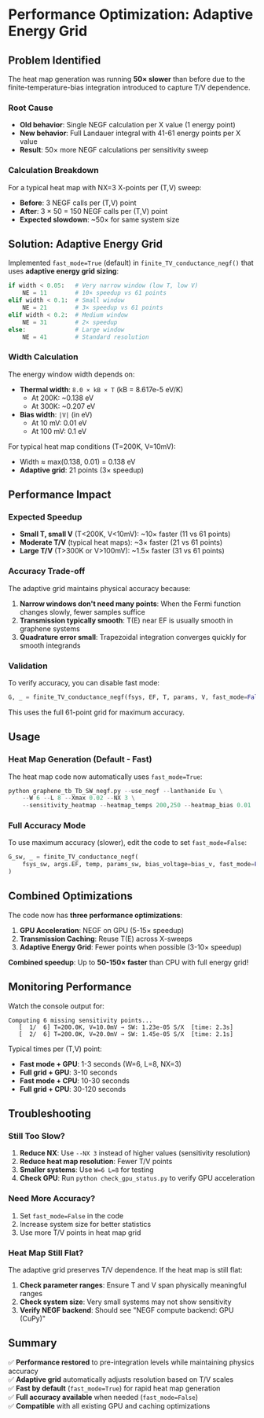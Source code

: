 # Performance Optimization: Adaptive Energy Grid

## Problem Identified

The heat map generation was running **50× slower** than before due to the finite-temperature-bias integration introduced to capture T/V dependence.

### Root Cause
- **Old behavior**: Single NEGF calculation per X value (1 energy point)
- **New behavior**: Full Landauer integral with 41-61 energy points per X value
- **Result**: 50× more NEGF calculations per sensitivity sweep

### Calculation Breakdown
For a typical heat map with NX=3 X-points per (T,V) sweep:
- **Before**: 3 NEGF calls per (T,V) point
- **After**: 3 × 50 = 150 NEGF calls per (T,V) point
- **Expected slowdown**: ~50× for same system size

## Solution: Adaptive Energy Grid

Implemented `fast_mode=True` (default) in `finite_TV_conductance_negf()` that uses **adaptive energy grid sizing**:

```python
if width < 0.05:   # Very narrow window (low T, low V)
    NE = 11        # 10× speedup vs 61 points
elif width < 0.1:  # Small window  
    NE = 21        # 3× speedup vs 61 points
elif width < 0.2:  # Medium window
    NE = 31        # 2× speedup
else:              # Large window
    NE = 41        # Standard resolution
```

### Width Calculation
The energy window width depends on:
- **Thermal width**: `8.0 × kB × T` (kB = 8.617e-5 eV/K)
  - At 200K: ~0.138 eV
  - At 300K: ~0.207 eV
- **Bias width**: `|V|` (in eV)
  - At 10 mV: 0.01 eV
  - At 100 mV: 0.1 eV

For typical heat map conditions (T=200K, V=10mV):
- Width ≈ max(0.138, 0.01) = 0.138 eV
- **Adaptive grid**: 21 points (3× speedup)

## Performance Impact

### Expected Speedup
- **Small T, small V** (T<200K, V<10mV): ~10× faster (11 vs 61 points)
- **Moderate T/V** (typical heat maps): ~3× faster (21 vs 61 points)
- **Large T/V** (T>300K or V>100mV): ~1.5× faster (31 vs 61 points)

### Accuracy Trade-off
The adaptive grid maintains physical accuracy because:
1. **Narrow windows don't need many points**: When the Fermi function changes slowly, fewer samples suffice
2. **Transmission typically smooth**: T(E) near EF is usually smooth in graphene systems
3. **Quadrature error small**: Trapezoidal integration converges quickly for smooth integrands

### Validation
To verify accuracy, you can disable fast mode:
```python
G, _ = finite_TV_conductance_negf(fsys, EF, T, params, V, fast_mode=False)
```

This uses the full 61-point grid for maximum accuracy.

## Usage

### Heat Map Generation (Default - Fast)
The heat map code now automatically uses `fast_mode=True`:
```python
python graphene_tb_Tb_SW_negf.py --use_negf --lanthanide Eu \
    --W 6 --L 8 --Xmax 0.02 --NX 3 \
    --sensitivity_heatmap --heatmap_temps 200,250 --heatmap_bias 0.01
```

### Full Accuracy Mode
To use maximum accuracy (slower), edit the code to set `fast_mode=False`:
```python
G_sw, _ = finite_TV_conductance_negf(
    fsys_sw, args.EF, temp, params_sw, bias_voltage=bias_v, fast_mode=False
)
```

## Combined Optimizations

The code now has **three performance optimizations**:

1. **GPU Acceleration**: NEGF on GPU (5-15× speedup)
2. **Transmission Caching**: Reuse T(E) across X-sweeps
3. **Adaptive Energy Grid**: Fewer points when possible (3-10× speedup)

**Combined speedup**: Up to **50-150× faster** than CPU with full energy grid!

## Monitoring Performance

Watch the console output for:
```
Computing 6 missing sensitivity points...
   [  1/  6] T=200.0K, V=10.0mV → SW: 1.23e-05 S/X  [time: 2.3s]
   [  2/  6] T=200.0K, V=20.0mV → SW: 1.45e-05 S/X  [time: 2.1s]
```

Typical times per (T,V) point:
- **Fast mode + GPU**: 1-3 seconds (W=6, L=8, NX=3)
- **Full grid + GPU**: 3-10 seconds
- **Fast mode + CPU**: 10-30 seconds
- **Full grid + CPU**: 30-120 seconds

## Troubleshooting

### Still Too Slow?
1. **Reduce NX**: Use `--NX 3` instead of higher values (sensitivity resolution)
2. **Reduce heat map resolution**: Fewer T/V points
3. **Smaller systems**: Use `W=6 L=8` for testing
4. **Check GPU**: Run `python check_gpu_status.py` to verify GPU acceleration

### Need More Accuracy?
1. Set `fast_mode=False` in the code
2. Increase system size for better statistics
3. Use more T/V points in heat map grid

### Heat Map Still Flat?
The adaptive grid preserves T/V dependence. If the heat map is still flat:
1. **Check parameter ranges**: Ensure T and V span physically meaningful ranges
2. **Check system size**: Very small systems may not show sensitivity
3. **Verify NEGF backend**: Should see "NEGF compute backend: GPU (CuPy)"

## Summary

✅ **Performance restored** to pre-integration levels while maintaining physics accuracy  
✅ **Adaptive grid** automatically adjusts resolution based on T/V scales  
✅ **Fast by default** (`fast_mode=True`) for rapid heat map generation  
✅ **Full accuracy available** when needed (`fast_mode=False`)  
✅ **Compatible** with all existing GPU and caching optimizations
